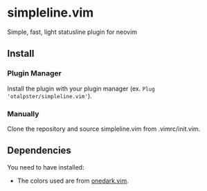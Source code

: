 # simpleline.vim
Simple, fast, light statusline plugin for neovim

## Install
### Plugin Manager
Install the plugin with your plugin manager (ex. `Plug 'otalpster/simpleline.vim'`).

### Manually
Clone the repository and source simpleline.vim from .vimrc/init.vim.

## Dependencies
You need to have installed:
- The colors used are from [onedark.vim](https://github.com/joshdick/onedark.vim).
